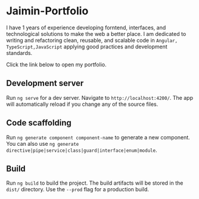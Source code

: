 # Jaimin-Portfolio 
I have 1 years of experience developing forntend, interfaces, and technological solutions to make the web a better place. I am dedicated to writing and refactoring clean, reusable, and scalable code in `Angular, TypeScript,JavaScript` applying good practices and development standards.

Click the link below to open my portfolio.

## Development server

Run `ng serve` for a dev server. Navigate to `http://localhost:4200/`. The app will automatically reload if you change any of the source files.

## Code scaffolding

Run `ng generate component component-name` to generate a new component. You can also use `ng generate directive|pipe|service|class|guard|interface|enum|module`.

## Build

Run `ng build` to build the project. The build artifacts will be stored in the `dist/` directory. Use the `--prod` flag for a production build.


